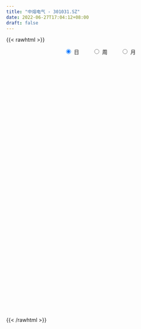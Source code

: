 ```yaml
---
title: "中熔电气 - 301031.SZ"
date: 2022-06-27T17:04:12+08:00
draft: false
---
```

{{< rawhtml >}}
    <div style="text-align: center">
        <label style="padding: 1rem;"><input style="margin-right: .5rem" type="radio" name="period" value="D" checked onclick="period_change(this)">日</label>
        <label style="padding: 1rem;"><input style="margin-right: .5rem" type="radio" name="period" value="W" onclick="period_change(this)">周</label>
        <label style="padding: 1rem;"><input style="margin-right: .5rem" type="radio" name="period" value="M" onclick="period_change(this)">月</label>
    </div>
    <div id="chart" style="height: 700px;"></div> 
    <script type="text/javascript">
        const D_v = [117545.17,95387.26,63623.5,35117.33,33088.33,37667.47,27755.54,21167.4,29361.56,29210.8,25704.36,17699.7,48457.5,29195.64,34191.98,28877.55,19978.08,19301.94,18380.1,19756.88,13368.11,10651.01,15685.93,11089.51,8859.0,16265.27,11940.61,14510.06,10071.37,11080.78,9082.58,8816.93,7901.0,22730.0,19093.28,16916.08,13939.55,11265.0,8786.0,7247.46,5138.44,5774.0,8325.46,6063.0,3686.39,9606.57,6725.11,5648.0,6908.0,5805.0,10561.19,11828.79,7138.0,8255.73,10280.0,6796.96,8212.75,9655.17,7682.0,6073.0,5466.0,24700.97,12949.0,11458.98,8765.05,20769.19,19089.76,17507.72,9573.0,10285.87,13227.66,8429.0,11474.74,6476.7,16325.09,8630.55,5866.85,8641.0,5688.35,18601.64,21357.0,28757.94,24996.62,18209.62,10773.34,11553.0,9545.99,8270.99,5737.0,6948.62,6558.97,7007.0,7449.48,5479.58,5076.27,7052.0,4467.35,2358.0,3748.0,4732.92,7257.97,4045.11,3612.42,4058.0,3167.99,5539.0,7072.0,3992.92,2311.0,4506.0,6939.55,4454.97,5310.97,4368.59,8470.84,11468.08,5769.0,5201.9,5547.0,6982.0,6311.86,6781.0,3849.0,7196.36,11125.88,6244.0,5475.0,3069.93,3656.45,3885.45,4860.2,3979.0,3251.82,2504.0,2243.86,3701.0,9202.68,7504.2,3428.2,3222.0,3005.0,2121.0,6621.0,2922.0,1856.0,4905.5,5471.5,6110.86,5087.0,2906.0,2127.0,2411.98,4037.0,3582.86,4111.66,3266.45,3344.0,3225.52,2532.0,3081.0,2885.0,4911.9,4824.8,2003.0,3240.64,2945.0,2241.61,2620.0,1784.0,9894.57,4227.0,3329.0,6136.06,3584.0,2683.57,4200.2,3371.01,3555.26,2618.0,2384.0,3517.14,4291.86,3944.98,3489.55,1888.0,2547.95,2137.82,3177.98,3199.0,4867.83,10210.95,12623.51,9313.32,9145.23,4981.0,7238.99,8099.53,3428.0,3274.0,6042.0,3841.0,8317.38,5750.01,4042.0,4502.7,4370.0,3258.22,3847.22,3245.0,5851.36,5154.03,4254.72,7776.36,9951.27,5532.97,2631.27,3507.0,3116.63,10343.39,7129.0,4049.0,2854.6,5069.06,7422.92,5288.84,5069.76,7305.16,7536.46,4788.35]
const D_histogram = [0.0,1.0051282051,1.4614408649,1.4820591498,1.936062659,2.1886822214,1.6899410601,1.6181330193,1.7814476225,1.0584284219,1.1300057277,2.9900679463,3.8597298277,3.2590736559,4.2242717374,5.0532329918,5.3589248004,4.2534965315,3.057249647,3.0193875131,2.3031601326,0.9138834684,-0.7786389468,-2.5407361243,-3.4703411957,-3.1354754136,-3.232283598,-2.3523429938,-1.9437422733,-2.1175063218,-2.0450167679,-2.2908463078,-2.4889785827,-3.6354350315,-5.3538463849,-5.5734777755,-5.6355034918,-5.0319026433,-4.0899852397,-3.2039015967,-2.6804169425,-2.4750962815,-2.6568351693,-2.4101855588,-2.2579312039,-2.5218651437,-2.4693077679,-2.4663102783,-2.4876355253,-2.3317086615,-1.6431556523,-0.748839392,-0.4510257882,0.2222250404,1.6712667355,2.1929996273,2.3864298935,2.7363079134,3.0684073118,3.1658495836,3.050920957,3.1440161261,2.7721570817,1.8903907831,1.3040221806,1.6561762497,2.1161320619,2.4577297285,2.1521639397,1.8464748436,2.190701337,2.0883383749,2.0991467165,2.0096117418,1.4871543298,1.3504193017,0.9649506939,-0.0261951951,-0.501281145,1.1753474152,1.6958362282,2.5792526551,2.256942047,2.1364348971,1.9211384151,2.149838775,1.6450216065,0.6865712825,0.1810637924,-0.5824382555,-0.7221808002,-1.194618222,-1.6572788057,-1.9332565342,-2.0522917453,-2.2745536372,-2.6218998824,-2.5869494521,-2.7435553175,-2.9157793961,-2.419691396,-1.9629982926,-1.5006859064,-1.4960081555,-1.7788314982,-2.3078520656,-2.5191265628,-2.2744726058,-2.0752482635,-2.1878189199,-2.4147295891,-2.10814699,-1.6411828616,-1.405225164,-0.9683981112,-0.2061911185,-0.1729757754,-0.0332389069,-0.5187494221,-1.0127785453,-1.3224821274,-1.3238206078,-1.4191647666,-0.8938353781,0.016716768,1.0003329421,1.3192177263,1.1832313995,0.9044186308,0.7911466108,0.479442262,0.5870219414,0.2899104599,0.1841917633,0.2195109108,-0.0969111249,-0.5614681065,-1.0224030513,-1.5388138552,-1.7562835738,-1.4429569722,-1.2089342265,-0.4533893139,0.0307811307,0.2141089997,0.0953916078,0.657455211,1.0842934138,1.7391235091,2.1105520197,2.2015729097,2.0438709529,1.4364926226,0.7762190361,0.1398859121,-0.5154115351,-0.8586131102,-0.7916070176,-0.9382588726,-1.319405734,-1.7632770244,-1.3116882606,-0.7605059662,-0.4472005171,-0.2760602128,-0.1264255076,0.147678229,0.1928062836,0.2032925965,0.0193835665,-0.4216381591,-0.4655792088,-0.615290266,-0.7537605425,-0.8845047982,-1.1164085334,-1.1845029522,-1.3906298801,-1.2404431689,-1.1514931537,-0.9223595456,-0.8137438302,-0.3690525321,-0.0469778997,0.1457284781,0.1735248953,0.1943855138,-0.0510137522,-0.3839486794,-0.3328627631,0.8076900905,1.6670873931,2.1980265717,2.7984914216,3.0434699503,3.3266553977,3.5322271288,3.5178007997,3.4909631616,3.569135649,3.4245632512,3.5543287645,3.3025193262,2.8089229616,2.2808932948,1.5297630717,1.0288746243,0.5760045199,0.1494935089,0.1846326641,0.3351928163,0.4077648155,0.9251375831,1.723981576,1.748505782,1.6410858196,1.2097112749,1.072500589,1.382237838,1.2264810414,0.7262571514,0.3812251511,0.494659887,0.8928460615,0.8913866919,0.9552940554,1.0757044121,1.1991533566,1.0051484724]
const D_fast = [0.0,1.2564102564,2.0780831324,2.4692162047,3.4072353787,4.2070254965,4.1307696001,4.4634948141,5.072171323,4.6137592279,4.9678379656,7.5754171708,9.4100115091,9.6241237512,11.6453897671,13.7376592694,15.3830822781,15.3410281422,14.9090936694,15.6260784138,15.4856410664,14.3248352693,12.4376531175,10.0403719088,8.2431815385,7.7941784672,6.8892993833,7.1811542391,7.1038193912,6.4006787623,5.9619141241,5.1433730074,4.3229960867,2.2676808801,-0.7891920696,-2.402192904,-3.8730944933,-4.5274693055,-4.6080482119,-4.5229399681,-4.6695595495,-5.0830129588,-5.928960639,-6.2848574182,-6.6970858643,-7.59148609,-8.1562556562,-8.7698357362,-9.4130698645,-9.840070166,-9.5623060699,-8.8551996576,-8.6701425008,-7.9413354122,-6.0744770332,-5.0044942345,-4.214456495,-3.1805014968,-2.0813002703,-1.1923956026,-0.54459399,0.3345052106,0.6556854366,0.2465168338,-0.0138462235,0.7523519079,1.7413407356,2.6973708344,2.9298460305,3.0857756453,3.9776774729,4.3973991046,4.9329941253,5.345862086,5.1951932565,5.3960630538,5.2518321195,4.2541374317,3.6537311956,5.6241966095,6.5686444796,8.0968740703,8.3387989739,8.7524005483,9.0173886701,9.7835487237,9.6899869569,8.9031794535,8.4429379114,7.5338262998,7.213538555,6.4424465777,5.5654662926,4.8061744305,4.174066283,3.3831659819,2.3803447661,1.7685578333,0.9260631386,0.024894211,-0.0839406379,-0.1179971076,-0.0308561981,-0.4001804861,-1.1277117033,-2.2336952872,-3.0747514251,-3.3987156195,-3.718303343,-4.3778287294,-5.2084217959,-5.4288759443,-5.3722075313,-5.4875561247,-5.2928285997,-4.5821693866,-4.5921979873,-4.4607708456,-5.0759687163,-5.8231924759,-6.4635165897,-6.7958102221,-7.2459455725,-6.9440750286,-6.0293436905,-4.7956442809,-4.1469550651,-3.987133542,-4.039841653,-3.9553270203,-4.1471708036,-3.8928356389,-4.1174695054,-4.1771402612,-4.0869433859,-4.4275932029,-5.0325172111,-5.7490529188,-6.6501671864,-7.3067077985,-7.3541204399,-7.4223312508,-6.7801336668,-6.2882679395,-6.0514128205,-6.1462823105,-5.4198549046,-4.7219433483,-3.6323323757,-2.7332658602,-2.0918517428,-1.7385859614,-1.986841136,-2.4530599635,-3.0544216094,-3.8385719404,-4.3964267931,-4.5273224549,-4.908539028,-5.6195373229,-6.5042278694,-6.3805611708,-6.019505368,-5.8180000482,-5.7158747971,-5.5978464687,-5.2868231748,-5.1934935494,-5.1321840873,-5.3112472257,-5.8576784911,-6.018014343,-6.3215479667,-6.6484583788,-7.000328834,-7.5113347026,-7.8755548594,-8.4293392574,-8.5892633384,-8.7881866116,-8.7896428899,-8.8844631321,-8.532034967,-8.2217048095,-7.9925663123,-7.9213886712,-7.8519316742,-8.1100843782,-8.5390064754,-8.5711362498,-7.2286608736,-5.9524917227,-4.8720459012,-3.5719581959,-2.5661121796,-1.4512628827,-0.3626343694,0.5023895013,1.3482926536,2.3187490532,3.0303174683,4.0486651727,4.622485566,4.8311199417,4.8733135986,4.5046241435,4.2609543522,3.9520853778,3.562947744,3.6442450651,3.8786034214,4.0531166245,4.801773788,6.0316131748,6.4932638263,6.7961153188,6.6671685928,6.7980830542,7.4533797627,7.6042432265,7.2855836243,7.0358579118,7.2729576195,7.8943553094,8.1157426127,8.4184734901,8.8078099497,9.2310472335,9.2883294674]
const D_slow = [0.0,0.2512820513,0.6166422675,0.987157055,1.4711727197,2.0183432751,2.4408285401,2.8453617949,3.2907237005,3.555330806,3.8378322379,4.5853492245,5.5502816814,6.3650500954,7.4211180297,8.6844262777,10.0241574778,11.0875316106,11.8518440224,12.6066909007,13.1824809338,13.4109518009,13.2162920642,12.5811080332,11.7135227342,10.9296538808,10.1215829813,9.5334972329,9.0475616645,8.5181850841,8.0069308921,7.4342193151,6.8119746695,5.9031159116,4.5646543154,3.1712848715,1.7624089985,0.5044333377,-0.5180629722,-1.3190383714,-1.989142607,-2.6079166774,-3.2721254697,-3.8746718594,-4.4391546604,-5.0696209463,-5.6869478883,-6.3035254579,-6.9254343392,-7.5083615045,-7.9191504176,-8.1063602656,-8.2191167126,-8.1635604526,-7.7457437687,-7.1974938619,-6.6008863885,-5.9168094101,-5.1497075822,-4.3582451863,-3.595514947,-2.8095109155,-2.1164716451,-1.6438739493,-1.3178684041,-0.9038243417,-0.3747913263,0.2396411059,0.7776820908,1.2393008017,1.7869761359,2.3090607297,2.8338474088,3.3362503442,3.7080389267,4.0456437521,4.2868814256,4.2803326268,4.1550123406,4.4488491943,4.8728082514,5.5176214152,6.0818569269,6.6159656512,7.096250255,7.6337099487,8.0449653504,8.216608171,8.2618741191,8.1162645552,7.9357193552,7.6370647997,7.2227450983,6.7394309647,6.2263580284,5.6577196191,5.0022446485,4.3555072854,3.6696184561,2.9406736071,2.3357507581,1.8450011849,1.4698297083,1.0958276694,0.6511197949,0.0741567785,-0.5556248622,-1.1242430137,-1.6430550796,-2.1900098095,-2.7936922068,-3.3207289543,-3.7310246697,-4.0823309607,-4.3244304885,-4.3759782681,-4.419222212,-4.4275319387,-4.5572192942,-4.8104139305,-5.1410344624,-5.4719896143,-5.826780806,-6.0502396505,-6.0460604585,-5.795977223,-5.4661727914,-5.1703649415,-4.9442602838,-4.7464736311,-4.6266130656,-4.4798575803,-4.4073799653,-4.3613320245,-4.3064542968,-4.330682078,-4.4710491046,-4.7266498674,-5.1113533312,-5.5504242247,-5.9111634677,-6.2133970244,-6.3267443528,-6.3190490702,-6.2655218202,-6.2416739183,-6.0773101155,-5.8062367621,-5.3714558848,-4.8438178799,-4.2934246525,-3.7824569142,-3.4233337586,-3.2292789996,-3.1943075215,-3.3231604053,-3.5378136829,-3.7357154373,-3.9702801554,-4.3001315889,-4.740950845,-5.0688729102,-5.2589994017,-5.370799531,-5.4398145842,-5.4714209611,-5.4345014039,-5.386299833,-5.3354766838,-5.3306307922,-5.436040332,-5.5524351342,-5.7062577007,-5.8946978363,-6.1158240359,-6.3949261692,-6.6910519073,-7.0387093773,-7.3488201695,-7.6366934579,-7.8672833443,-8.0707193019,-8.1629824349,-8.1747269098,-8.1382947903,-8.0949135665,-8.046317188,-8.0590706261,-8.1550577959,-8.2382734867,-8.0363509641,-7.6195791158,-7.0700724729,-6.3704496175,-5.6095821299,-4.7779182805,-3.8948614983,-3.0154112983,-2.142670508,-1.2503865957,-0.3942457829,0.4943364082,1.3199662398,2.0221969802,2.5924203039,2.9748610718,3.2320797279,3.3760808578,3.4134542351,3.4596124011,3.5434106052,3.645351809,3.8766362048,4.3076315988,4.7447580443,5.1550294992,5.4574573179,5.7255824652,6.0711419247,6.3777621851,6.5593264729,6.6546327607,6.7782977325,7.0015092478,7.2243559208,7.4631794347,7.7321055377,8.0318938769,8.283180995]
const D_data = [['2021-07-15', 95.0, 128.11, 95.0, 135.0],['2021-07-16', 125.93, 143.86, 121.04, 156.0],['2021-07-19', 140.0, 142.0, 135.21, 154.28],['2021-07-20', 140.0, 139.13, 135.0, 144.73],['2021-07-21', 138.0, 147.4, 134.96, 149.15],['2021-07-22', 145.0, 148.7, 144.52, 156.0],['2021-07-23', 143.98, 140.49, 138.0, 155.0],['2021-07-26', 137.67, 146.0, 137.02, 146.7],['2021-07-27', 145.49, 151.0, 145.06, 162.0],['2021-07-28', 145.0, 140.0, 130.0, 150.0],['2021-07-29', 142.14, 149.6, 140.7, 152.0],['2021-07-30', 157.01, 179.52, 157.01, 179.52],['2021-08-02', 193.01, 177.99, 163.33, 195.0],['2021-08-03', 167.99, 164.0, 155.01, 171.99],['2021-08-04', 164.04, 188.61, 164.04, 196.8],['2021-08-05', 188.0, 196.65, 182.2, 206.0],['2021-08-06', 198.01, 198.69, 188.96, 203.0],['2021-08-09', 198.0, 184.2, 179.88, 202.49],['2021-08-10', 181.01, 181.39, 176.09, 192.66],['2021-08-11', 178.0, 196.75, 172.51, 196.8],['2021-08-12', 191.98, 190.18, 184.04, 194.49],['2021-08-13', 187.0, 179.22, 178.56, 191.83],['2021-08-16', 175.0, 169.01, 159.0, 175.0],['2021-08-17', 165.84, 159.27, 158.9, 170.68],['2021-08-18', 161.51, 161.72, 159.29, 167.88],['2021-08-19', 162.0, 174.92, 156.0, 180.0],['2021-08-20', 170.0, 169.1, 165.0, 173.6],['2021-08-23', 168.05, 182.63, 163.36, 189.86],['2021-08-24', 181.08, 179.82, 177.0, 188.5],['2021-08-25', 177.22, 172.78, 170.2, 182.7],['2021-08-26', 175.0, 175.1, 173.21, 182.5],['2021-08-27', 171.6, 170.0, 163.32, 175.0],['2021-08-30', 167.0, 168.49, 163.5, 175.99],['2021-08-31', 165.12, 151.4, 140.0, 168.0],['2021-09-01', 148.0, 133.59, 133.13, 148.0],['2021-09-02', 135.01, 143.28, 135.0, 148.84],['2021-09-03', 143.0, 140.34, 139.0, 153.77],['2021-09-06', 140.33, 146.03, 135.58, 147.5],['2021-09-07', 147.03, 150.8, 143.08, 152.0],['2021-09-08', 150.0, 152.0, 147.07, 154.97],['2021-09-09', 152.26, 148.68, 147.46, 153.71],['2021-09-10', 149.12, 144.27, 143.1, 151.82],['2021-09-13', 143.49, 137.0, 136.01, 144.16],['2021-09-14', 137.07, 140.0, 137.06, 141.63],['2021-09-15', 139.0, 137.43, 136.19, 139.8],['2021-09-16', 137.5, 129.31, 126.36, 137.87],['2021-09-17', 129.31, 129.93, 125.0, 132.6],['2021-09-22', 127.33, 126.62, 126.1, 133.0],['2021-09-23', 127.0, 123.33, 122.61, 128.49],['2021-09-24', 122.61, 122.95, 122.61, 125.98],['2021-09-27', 122.02, 129.22, 119.91, 130.53],['2021-09-28', 129.8, 133.99, 124.02, 137.55],['2021-09-29', 131.16, 128.1, 127.0, 133.95],['2021-09-30', 128.1, 134.18, 127.16, 138.38],['2021-10-08', 137.0, 149.29, 133.0, 149.9],['2021-10-11', 142.0, 143.5, 141.08, 147.4],['2021-10-12', 143.5, 142.18, 130.55, 143.5],['2021-10-13', 138.88, 146.78, 136.2, 148.07],['2021-10-14', 145.72, 149.95, 143.56, 154.4],['2021-10-15', 147.0, 150.0, 145.13, 155.49],['2021-10-18', 151.0, 149.22, 142.07, 152.0],['2021-10-19', 166.0, 153.8, 150.0, 178.98],['2021-10-20', 146.0, 149.24, 146.0, 152.0],['2021-10-21', 148.75, 141.05, 141.01, 148.9],['2021-10-22', 141.05, 141.84, 136.0, 143.56],['2021-10-25', 144.77, 154.0, 144.01, 156.66],['2021-10-26', 156.6, 158.98, 155.01, 167.7],['2021-10-27', 151.85, 161.5, 151.5, 163.0],['2021-10-28', 162.0, 155.41, 154.12, 163.8],['2021-10-29', 155.0, 155.5, 150.11, 156.81],['2021-11-01', 155.47, 165.59, 153.01, 168.5],['2021-11-02', 166.06, 162.66, 161.0, 167.29],['2021-11-03', 161.7, 165.88, 159.0, 169.38],['2021-11-04', 165.88, 166.5, 163.6, 168.88],['2021-11-05', 165.49, 161.32, 159.99, 178.05],['2021-11-08', 160.75, 166.06, 157.88, 166.06],['2021-11-09', 163.03, 163.05, 161.68, 168.88],['2021-11-10', 161.66, 152.71, 151.2, 163.49],['2021-11-11', 153.02, 155.59, 153.02, 159.7],['2021-11-12', 156.99, 186.71, 155.61, 186.71],['2021-11-15', 192.04, 180.0, 176.0, 193.0],['2021-11-16', 185.04, 190.82, 181.88, 203.36],['2021-11-17', 188.77, 180.0, 176.31, 191.0],['2021-11-18', 178.55, 184.0, 171.0, 186.8],['2021-11-19', 180.0, 184.51, 176.1, 190.0],['2021-11-22', 184.0, 192.8, 180.58, 194.88],['2021-11-23', 191.92, 185.5, 181.38, 192.06],['2021-11-24', 184.59, 177.94, 177.02, 186.6],['2021-11-25', 176.1, 181.17, 176.1, 181.59],['2021-11-26', 178.0, 175.5, 172.67, 182.35],['2021-11-29', 171.51, 181.49, 171.46, 182.0],['2021-11-30', 181.37, 176.0, 175.55, 182.4],['2021-12-01', 175.5, 173.5, 173.16, 180.91],['2021-12-02', 173.01, 173.39, 168.83, 174.7],['2021-12-03', 174.0, 173.61, 167.03, 176.65],['2021-12-06', 173.0, 170.5, 165.02, 176.0],['2021-12-07', 170.98, 166.18, 165.65, 174.62],['2021-12-08', 166.19, 168.7, 166.08, 169.46],['2021-12-09', 169.0, 164.4, 163.0, 171.0],['2021-12-10', 164.5, 161.51, 160.69, 166.99],['2021-12-13', 162.08, 169.0, 160.0, 172.98],['2021-12-14', 168.28, 169.63, 165.6, 170.98],['2021-12-15', 168.99, 171.04, 167.89, 173.28],['2021-12-16', 170.17, 165.55, 164.0, 171.03],['2021-12-17', 166.0, 160.0, 160.0, 166.0],['2021-12-20', 160.01, 153.12, 150.27, 163.72],['2021-12-21', 151.8, 153.12, 147.6, 154.69],['2021-12-22', 153.0, 156.88, 152.01, 162.02],['2021-12-23', 155.8, 155.57, 154.0, 158.88],['2021-12-24', 156.01, 149.91, 148.03, 158.88],['2021-12-27', 149.0, 145.35, 144.15, 152.0],['2021-12-28', 145.5, 150.0, 145.5, 151.59],['2021-12-29', 148.77, 152.1, 148.0, 154.98],['2021-12-30', 152.02, 149.33, 148.29, 154.19],['2021-12-31', 149.45, 152.12, 149.31, 158.21],['2022-01-04', 154.86, 158.36, 154.48, 166.59],['2022-01-05', 158.5, 150.6, 148.0, 159.94],['2022-01-06', 148.58, 151.69, 142.47, 152.8],['2022-01-07', 152.15, 142.05, 141.99, 153.29],['2022-01-10', 141.71, 138.0, 135.0, 143.48],['2022-01-11', 137.8, 136.48, 134.8, 140.0],['2022-01-12', 138.57, 137.68, 135.0, 142.3],['2022-01-13', 137.0, 134.33, 132.01, 137.93],['2022-01-14', 135.3, 141.5, 133.13, 144.2],['2022-01-17', 140.89, 149.01, 139.5, 155.1],['2022-01-18', 151.99, 154.63, 147.5, 155.0],['2022-01-19', 153.2, 149.96, 146.51, 153.2],['2022-01-20', 148.33, 145.0, 145.0, 150.0],['2022-01-21', 145.21, 142.2, 142.0, 148.4],['2022-01-24', 140.2, 143.2, 140.19, 147.06],['2022-01-25', 141.5, 139.4, 137.58, 145.31],['2022-01-26', 142.7, 143.88, 139.23, 146.02],['2022-01-27', 144.0, 138.01, 138.0, 144.99],['2022-01-28', 138.45, 138.88, 137.17, 141.02],['2022-02-07', 142.0, 140.0, 138.52, 143.49],['2022-02-08', 140.0, 134.26, 132.3, 140.0],['2022-02-09', 134.45, 129.39, 124.66, 134.45],['2022-02-10', 128.0, 125.63, 122.88, 128.28],['2022-02-11', 125.0, 120.55, 120.0, 125.87],['2022-02-14', 118.8, 120.22, 117.52, 122.8],['2022-02-15', 122.0, 125.03, 119.0, 126.95],['2022-02-16', 125.03, 123.59, 123.13, 125.9],['2022-02-17', 123.18, 131.25, 122.1, 133.3],['2022-02-18', 129.99, 130.14, 126.7, 131.19],['2022-02-21', 130.16, 127.38, 126.24, 130.68],['2022-02-22', 126.3, 123.0, 121.66, 126.5],['2022-02-23', 123.84, 132.16, 123.84, 133.0],['2022-02-24', 131.99, 133.0, 129.16, 136.85],['2022-02-25', 133.07, 139.13, 133.07, 143.2],['2022-02-28', 139.18, 139.18, 137.15, 141.3],['2022-03-01', 141.0, 138.0, 136.5, 141.98],['2022-03-02', 137.99, 135.83, 134.04, 138.95],['2022-03-03', 137.49, 129.0, 128.21, 137.94],['2022-03-04', 128.91, 125.31, 124.29, 130.59],['2022-03-07', 124.3, 122.0, 120.58, 124.31],['2022-03-08', 123.0, 117.64, 117.21, 123.8],['2022-03-09', 118.51, 117.8, 110.02, 120.0],['2022-03-10', 120.5, 121.01, 119.11, 125.0],['2022-03-11', 120.97, 116.87, 114.23, 120.97],['2022-03-14', 116.0, 111.0, 110.43, 116.8],['2022-03-15', 111.0, 106.09, 106.09, 111.77],['2022-03-16', 108.86, 115.4, 105.87, 115.5],['2022-03-17', 116.65, 117.8, 116.65, 124.3],['2022-03-18', 117.8, 115.92, 113.68, 119.81],['2022-03-21', 115.91, 114.39, 113.9, 117.68],['2022-03-22', 114.43, 114.05, 113.25, 117.8],['2022-03-23', 114.05, 115.99, 113.5, 117.0],['2022-03-24', 115.19, 113.35, 111.3, 115.2],['2022-03-25', 112.65, 112.46, 112.15, 115.56],['2022-03-28', 112.0, 108.88, 102.0, 114.41],['2022-03-29', 108.13, 103.03, 102.52, 109.45],['2022-03-30', 104.01, 105.55, 102.66, 106.3],['2022-03-31', 106.0, 102.46, 100.02, 106.0],['2022-04-01', 100.4, 100.44, 99.0, 102.98],['2022-04-06', 99.94, 98.29, 98.13, 100.9],['2022-04-07', 98.29, 94.34, 94.3, 98.35],['2022-04-08', 97.0, 93.72, 93.55, 97.3],['2022-04-11', 92.79, 89.23, 88.51, 93.0],['2022-04-12', 90.89, 91.46, 88.5, 91.92],['2022-04-13', 91.07, 89.31, 88.11, 91.07],['2022-04-14', 89.3, 89.99, 88.4, 91.45],['2022-04-15', 89.55, 87.56, 86.0, 89.79],['2022-04-18', 88.52, 91.64, 87.26, 92.55],['2022-04-19', 91.96, 90.85, 90.0, 94.56],['2022-04-20', 90.54, 89.5, 89.3, 91.22],['2022-04-21', 88.52, 87.0, 87.0, 91.37],['2022-04-22', 86.0, 86.04, 84.51, 87.3],['2022-04-25', 84.5, 81.0, 79.51, 85.0],['2022-04-26', 82.97, 77.0, 76.0, 82.97],['2022-04-27', 75.2, 79.59, 73.15, 81.55],['2022-04-28', 95.5, 95.51, 90.59, 95.51],['2022-04-29', 97.58, 97.29, 94.5, 103.0],['2022-05-05', 96.62, 97.45, 94.72, 100.0],['2022-05-06', 95.41, 102.44, 93.44, 105.09],['2022-05-09', 101.0, 101.77, 99.01, 103.4],['2022-05-10', 98.28, 105.5, 98.28, 105.89],['2022-05-11', 105.0, 107.99, 105.0, 110.77],['2022-05-12', 107.76, 108.09, 107.0, 109.5],['2022-05-13', 108.1, 110.27, 108.09, 111.88],['2022-05-16', 110.6, 114.32, 108.4, 117.6],['2022-05-17', 114.32, 114.04, 110.72, 115.27],['2022-05-18', 114.19, 120.25, 113.68, 120.9],['2022-05-19', 118.39, 118.02, 114.1, 120.23],['2022-05-20', 118.02, 115.66, 114.51, 119.73],['2022-05-23', 115.66, 114.83, 113.41, 117.0],['2022-05-24', 114.38, 110.49, 110.16, 116.86],['2022-05-25', 110.5, 111.7, 109.19, 112.95],['2022-05-26', 111.7, 110.83, 108.0, 112.68],['2022-05-27', 111.21, 109.55, 108.8, 114.79],['2022-05-30', 109.56, 114.9, 109.56, 117.56],['2022-05-31', 114.36, 117.56, 112.1, 118.99],['2022-06-01', 117.3, 118.0, 116.0, 120.85],['2022-06-02', 118.96, 126.25, 116.5, 128.3],['2022-06-06', 126.0, 135.0, 124.86, 136.24],['2022-06-07', 133.01, 129.57, 129.25, 134.56],['2022-06-08', 128.31, 129.76, 128.2, 132.0],['2022-06-09', 128.56, 126.14, 126.08, 131.99],['2022-06-10', 125.46, 130.0, 125.46, 131.98],['2022-06-13', 129.79, 137.9, 128.28, 143.9],['2022-06-14', 135.0, 134.42, 129.39, 135.0],['2022-06-15', 134.42, 130.03, 130.02, 135.29],['2022-06-16', 130.04, 131.07, 128.31, 133.5],['2022-06-17', 130.64, 137.5, 129.29, 138.3],['2022-06-20', 139.2, 144.0, 137.66, 148.5],['2022-06-21', 147.8, 141.8, 139.13, 147.8],['2022-06-22', 141.8, 144.58, 140.02, 150.03],['2022-06-23', 147.18, 147.69, 144.61, 152.25],['2022-06-24', 149.99, 150.43, 145.97, 152.98],['2022-06-27', 152.68, 148.31, 147.01, 154.67]]
const W_v = [212932.43,197252.17,123143.82,160700.75,81458.04,63840.32,53561.72,80579.91,38210.9,34406.53,18361.0,37783.71,10280.0,38419.88,63340.0,77225.54,55933.19,47428.39,104094.52,42055.6,31571.3,22358.27,22141.49,23420.92,29544.92,27985.98,31120.22,29571.26,18480.47,26079.94,17891.0,23430.86,15064.84,16479.63,17705.7,12831.25,27170.63,10254.78,16366.26,14008.3,34079.27,18458.55,27021.52,27992.39,19223.14,23036.47,24739.14,29445.05,32623.14,4788.35]
const W_histogram = [0.0,-0.2150655271,2.152703254,4.74289494,4.8599903186,4.006476766,3.2834860143,0.7224532603,-0.7143863326,-2.5356024126,-4.0267899152,-4.0616538594,-2.9250249191,-2.0260185369,-1.8845217429,-0.8284381483,0.2470867811,2.5267648886,3.6751900335,3.6113906015,3.2372874377,2.029346232,1.033297539,-0.3276371633,-1.060228885,-2.1418481664,-2.7731050257,-3.0028993691,-3.2187213794,-4.3650390723,-4.242743584,-3.3603373898,-3.4957877449,-3.9108036957,-3.9923823091,-4.0117752629,-4.5283103943,-4.9808124325,-5.3223686932,-5.2682366313,-4.1419735428,-2.7826074234,-1.1710235942,0.3611174218,1.0284216643,2.5720187113,3.7516403065,4.8720569186,6.2320564156,6.6962684447]
const W_fast = [0.0,-0.2688319088,2.6371126858,6.4130281068,7.745121065,7.893226704,7.9911074558,5.6106880168,3.9952518408,1.5401351577,-0.9577498237,-2.0080272328,-1.6026545222,-1.2101527743,-1.539786416,-0.6908123585,0.4464842662,3.3578535959,5.4250762491,6.2641244674,6.6993431631,5.9987385154,5.2610142072,3.818170214,2.8205212711,1.2034399481,-0.1210931677,-1.1016123533,-2.1221147084,-4.3596921694,-5.2980825771,-5.2557607304,-6.2651580217,-7.6578748964,-8.7375490871,-9.7598858567,-11.4084985866,-13.1062037329,-14.7783521669,-16.0412792628,-15.9505095601,-15.2867952965,-13.9679673659,-12.3455469944,-11.4211373359,-9.234535611,-7.1170039392,-4.7785730974,-1.8605594965,0.2777196437]
const W_slow = [0.0,-0.0537663818,0.4844094317,1.6701331667,2.8851307464,3.8867499379,4.7076214415,4.8882347566,4.7096381734,4.0757375703,3.0690400915,2.0536266266,1.3223703968,0.8158657626,0.3447353269,0.1376257898,0.1993974851,0.8310887072,1.7498862156,2.652733866,3.4620557254,3.9693922834,4.2277166682,4.1458073773,3.8807501561,3.3452881145,2.6520118581,1.9012870158,1.0966066709,0.0053469029,-1.0553389931,-1.8954233406,-2.7693702768,-3.7470712007,-4.745166778,-5.7481105937,-6.8801881923,-8.1253913004,-9.4559834737,-10.7730426315,-11.8085360173,-12.5041878731,-12.7969437717,-12.7066644162,-12.4495590001,-11.8065543223,-10.8686442457,-9.650630016,-8.0926159121,-6.418548801]
const W_data = [['2021-07-16', 95.0, 143.86, 95.0, 156.0],['2021-07-23', 140.0, 140.49, 134.96, 156.0],['2021-07-30', 137.67, 179.52, 130.0, 179.52],['2021-08-06', 193.01, 198.69, 155.01, 206.0],['2021-08-13', 198.0, 179.22, 172.51, 202.49],['2021-08-20', 175.0, 169.1, 156.0, 180.0],['2021-08-27', 168.05, 170.0, 163.32, 189.86],['2021-09-03', 167.0, 140.34, 133.13, 175.99],['2021-09-10', 140.33, 144.27, 135.58, 154.97],['2021-09-17', 143.49, 129.93, 125.0, 144.16],['2021-09-24', 127.33, 122.95, 122.61, 133.0],['2021-09-30', 122.02, 134.18, 119.91, 138.38],['2021-10-08', 137.0, 149.29, 133.0, 149.9],['2021-10-15', 142.0, 150.0, 130.55, 155.49],['2021-10-22', 151.0, 141.84, 136.0, 178.98],['2021-10-29', 144.77, 155.5, 144.01, 167.7],['2021-11-05', 155.47, 161.32, 153.01, 178.05],['2021-11-12', 160.75, 186.71, 151.2, 186.71],['2021-11-19', 192.04, 184.51, 171.0, 203.36],['2021-11-26', 184.0, 175.5, 172.67, 194.88],['2021-12-03', 171.51, 173.61, 167.03, 182.4],['2021-12-10', 173.0, 161.51, 160.69, 176.0],['2021-12-17', 162.08, 160.0, 160.0, 173.28],['2021-12-24', 160.01, 149.91, 147.6, 163.72],['2021-12-31', 149.0, 152.12, 144.15, 158.21],['2022-01-07', 154.86, 142.05, 141.99, 166.59],['2022-01-14', 141.71, 141.5, 132.01, 144.2],['2022-01-21', 140.89, 142.2, 139.5, 155.1],['2022-01-28', 140.2, 138.88, 137.17, 147.06],['2022-02-11', 142.0, 120.55, 120.0, 143.49],['2022-02-18', 118.8, 130.14, 117.52, 133.3],['2022-02-25', 130.16, 139.13, 121.66, 143.2],['2022-03-04', 139.18, 125.31, 124.29, 141.98],['2022-03-11', 124.3, 116.87, 110.02, 125.0],['2022-03-18', 116.0, 115.92, 105.87, 124.3],['2022-03-25', 115.91, 112.46, 111.3, 117.8],['2022-04-01', 112.0, 100.44, 99.0, 114.41],['2022-04-08', 99.94, 93.72, 93.55, 100.9],['2022-04-15', 92.79, 87.56, 86.0, 93.0],['2022-04-22', 88.52, 86.04, 84.51, 94.56],['2022-04-29', 84.5, 97.29, 73.15, 103.0],['2022-05-06', 96.62, 102.44, 93.44, 105.09],['2022-05-13', 101.0, 110.27, 98.28, 111.88],['2022-05-20', 110.6, 115.66, 108.4, 120.9],['2022-05-27', 115.66, 109.55, 108.0, 117.0],['2022-06-02', 109.56, 126.25, 109.56, 128.3],['2022-06-10', 126.0, 130.0, 124.86, 136.24],['2022-06-17', 129.79, 137.5, 128.28, 143.9],['2022-06-24', 139.2, 150.43, 137.66, 152.98],['2022-07-01', 152.68, 148.31, 147.01, 154.67]]
const M_v = [533328.42,390191.8300000001,178711.05,189265.42,263077.67,115470.93,107157.93,70307.8,82762.05,78292.61,103700.99,103626.76]
const M_histogram = [0.0,-1.7945527066,-3.9201201808,-3.673268029,-1.9963279781,-2.3386223909,-3.2442400712,-3.5839784395,-5.905586274,-7.3207816566,-6.4534614842,-3.5174532774]
const M_fast = [0.0,-2.2431908832,-5.3487884027,-6.0202532581,-4.8423952017,-5.7693452122,-7.4860229103,-8.7217558885,-12.5197602915,-15.7651510882,-16.5111962869,-14.4545513995]
const M_slow = [0.0,-0.4486381766,-1.4286682218,-2.3469852291,-2.8460672236,-3.4307228213,-4.2417828391,-5.137777449,-6.6141740175,-8.4443694317,-10.0577348027,-10.9370981221]
const M_data = [['2021-07-30', 95.0, 179.52, 95.0, 179.52],['2021-08-31', 193.01, 151.4, 140.0, 206.0],['2021-09-30', 148.0, 134.18, 119.91, 154.97],['2021-10-29', 137.0, 155.5, 130.55, 178.98],['2021-11-30', 155.47, 176.0, 151.2, 203.36],['2021-12-31', 175.5, 152.12, 144.15, 180.91],['2022-01-28', 154.86, 138.88, 132.01, 166.59],['2022-02-28', 142.0, 139.18, 117.52, 143.49],['2022-03-31', 141.0, 102.46, 100.02, 141.98],['2022-04-29', 100.4, 97.29, 73.15, 103.0],['2022-05-31', 96.62, 117.56, 93.44, 120.9],['2022-06-30', 117.3, 148.31, 116.0, 154.67]]
        const D_a = [null,156.0,null,null,null,null,null,null,null,130.0,null,null,null,null,null,206.0,null,null,null,null,null,null,null,null,null,156.0,null,null,null,null,null,null,175.99,null,null,null,null,null,null,null,null,null,null,null,null,null,null,null,null,null,119.91,null,null,null,null,null,null,null,null,null,null,178.98,null,null,null,null,null,null,null,150.11,null,null,null,null,null,null,null,null,null,null,null,203.36,null,null,null,null,null,null,null,null,null,null,null,null,null,null,null,null,null,null,null,null,null,null,null,null,null,null,null,null,144.15,null,null,null,null,166.59,null,null,null,null,null,null,132.01,null,null,null,null,null,null,null,null,146.02,null,null,null,null,null,null,null,117.52,null,null,null,null,null,null,null,null,143.2,null,null,null,null,null,null,null,null,null,null,null,null,105.87,null,null,null,null,null,null,115.56,null,null,null,null,null,null,null,null,null,null,null,null,null,null,null,null,null,null,null,null,73.15,null,null,null,null,null,null,null,null,null,null,null,120.9,null,null,null,null,null,108.0,null,null,null,null,null,null,null,null,null,null,143.9,null,null,null,null,null,null,null,null,null,null]
const W_a = [null,null,null,206.0,null,null,null,null,null,null,null,119.91,null,null,null,null,null,null,203.36,null,null,null,null,null,null,null,null,null,null,null,null,null,null,null,null,null,null,null,null,null,73.15,null,null,null,null,null,null,null,null,null]
const M_a = [null,206.0,null,null,null,null,null,null,null,73.15,null,null]
        const D_b = [[{ coord: ['2021-07-16', 156.0] }, { coord: ['2022-01-04', 156.0] }],[{ coord: ['2022-01-13', 143.2] }, { coord: ['2022-02-25', 132.01] }],[{ coord: ['2022-03-16', 115.56] }, { coord: ['2022-05-26', 105.87] }]]
const W_b = [[{ coord: ['2021-08-06', 203.36] }, { coord: ['2022-04-29', 119.91] }]]
const M_b = []
    </script>
{{< /rawhtml >}}